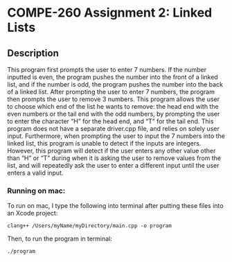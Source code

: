 # COMPE-260 Assignment 2: Linked Lists
## Description
This program first prompts the user to enter 7 numbers. If the number inputted is
even, the program pushes the number into the front of a linked list, and if the number is
odd, the program pushes the number into the back of a linked list. After prompting the
user to enter 7 numbers, the program then prompts the user to remove 3 numbers. This
program allows the user to choose which end of the list he wants to remove: the head
end with the even numbers or the tail end with the odd numbers, by prompting the user
to enter the character “H” for the head end, and “T” for the tail end. This program does
not have a separate driver.cpp file, and relies on solely user input. Furthermore, when
prompting the user to input the 7 numbers into the linked list, this program is unable to
detect if the inputs are integers. However, this program will detect if the user enters any
other value other than “H” or “T” during when it is asking the user to remove values from
the list, and will repeatedly ask the user to enter a different input until the user enters a
valid input.
### Running on mac:
To run on mac, I type the following into terminal after putting these files into an Xcode project:
```
clang++ /Users/myName/myDirectory/main.cpp -o program
```
Then, to run the program in terminal:
```
./program
```

